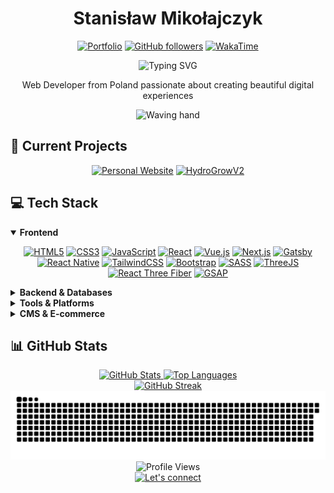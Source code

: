 <div align="center">
  
  # Stanisław Mikołajczyk

  <a href="https://smiko.pl" target="_blank"><img src="https://img.shields.io/badge/Portfolio-smiko.pl-6E57E0?style=for-the-badge&logo=safari&logoColor=white&labelColor=6E57E0" alt="Portfolio"/></a>
  <a href="https://github.com/mikolajczykstanislaw?tab=followers" target="_blank"><img src="https://img.shields.io/github/followers/mikolajczykstanislaw?style=for-the-badge&logo=github&logoColor=white&labelColor=6E57E0" alt="GitHub followers"/></a>
  <a href="https://wakatime.com/@02e45dae-8881-4b6f-b47d-d35d57b742b9" target="_blank"><img src="https://img.shields.io/badge/WakaTime-Profile-6E57E0?style=for-the-badge&logo=wakatime&logoColor=white&labelColor=6E57E0" alt="WakaTime"/></a>

  ![Typing SVG](https://readme-typing-svg.herokuapp.com?font=JetBrains+Mono&weight=600&size=28&duration=3000&pause=1000&color=6E57E0&center=true&vCenter=true&width=435&lines=Hello+World!;Frontend+Developer;Creative+Coder;Web+Enthusiast)

  <p>Web Developer from Poland passionate about creating beautiful digital experiences</p>
  
  <img src="https://user-images.githubusercontent.com/74038190/214644152-52f47eb3-5e31-4f47-8758-05c9468d5596.gif" height="45" width="auto" alt="Waving hand">
</div>

## 🚀 Current Projects

<div align="center">
  
  <a href="https://smiko.pl" target="_blank"><img src="https://img.shields.io/badge/Personal_Website-smiko.pl-6E57E0?style=for-the-badge&logo=safari&logoColor=white&labelColor=181818" alt="Personal Website"/></a>
  <a href="https://github.com/mikolajczykstanislaw/HydroGrowV2" target="_blank"><img src="https://img.shields.io/badge/Mobile_App-HydroGrowV2-6E57E0?style=for-the-badge&logo=react&logoColor=white&labelColor=181818" alt="HydroGrowV2"/></a>
  
</div>

## 💻 Tech Stack

<details open>
  <summary><b>Frontend</b></summary>

  <p align="center">
    <a href="#"><img src="https://img.shields.io/badge/html5-E34F26?style=for-the-badge&logo=html5&logoColor=white" alt="HTML5" /></a>
    <a href="#"><img src="https://img.shields.io/badge/css3-1572B6?style=for-the-badge&logo=css3&logoColor=white" alt="CSS3" /></a>
    <a href="#"><img src="https://img.shields.io/badge/javascript-F7DF1E?style=for-the-badge&logo=javascript&logoColor=black" alt="JavaScript" /></a>
    <a href="#"><img src="https://img.shields.io/badge/react-61DAFB?style=for-the-badge&logo=react&logoColor=black" alt="React" /></a>
    <a href="#"><img src="https://img.shields.io/badge/vue.js-4FC08D?style=for-the-badge&logo=vuedotjs&logoColor=white" alt="Vue.js" /></a>
    <a href="#"><img src="https://img.shields.io/badge/Next-000000?style=for-the-badge&logo=next.js&logoColor=white" alt="Next.js" /></a>
    <a href="#"><img src="https://img.shields.io/badge/Gatsby-663399?style=for-the-badge&logo=gatsby&logoColor=white" alt="Gatsby" /></a>
    <a href="#"><img src="https://img.shields.io/badge/react_native-61DAFB?style=for-the-badge&logo=react&logoColor=black" alt="React Native" /></a>
    <a href="#"><img src="https://img.shields.io/badge/tailwindcss-06B6D4?style=for-the-badge&logo=tailwind-css&logoColor=white" alt="TailwindCSS" /></a>
    <a href="#"><img src="https://img.shields.io/badge/bootstrap-7952B3?style=for-the-badge&logo=bootstrap&logoColor=white" alt="Bootstrap" /></a>
    <a href="#"><img src="https://img.shields.io/badge/SASS-CC6699?style=for-the-badge&logo=SASS&logoColor=white" alt="SASS" /></a>
    <a href="#"><img src="https://img.shields.io/badge/threejs-000000?style=for-the-badge&logo=three.js&logoColor=white" alt="ThreeJS" /></a>
    <a href="#"><img src="https://img.shields.io/badge/react_three_fiber-61DAFB?style=for-the-badge&logo=react&logoColor=black" alt="React Three Fiber" /></a>
    <a href="#"><img src="https://img.shields.io/badge/GSAP-88CE02?style=for-the-badge&logo=greensock&logoColor=black" alt="GSAP" /></a>
  </p>
</details>

<details>
  <summary><b>Backend & Databases</b></summary>

  <p align="center">
    <a href="#"><img src="https://img.shields.io/badge/node.js-339933?style=for-the-badge&logo=node.js&logoColor=white" alt="NodeJS" /></a>
    <a href="#"><img src="https://img.shields.io/badge/php-777BB4?style=for-the-badge&logo=php&logoColor=white" alt="PHP" /></a>
    <a href="#"><img src="https://img.shields.io/badge/MongoDB-47A248?style=for-the-badge&logo=mongodb&logoColor=white" alt="MongoDB" /></a>
    <a href="#"><img src="https://img.shields.io/badge/mysql-4479A1?style=for-the-badge&logo=mysql&logoColor=white" alt="MySQL" /></a>
    <a href="#"><img src="https://img.shields.io/badge/firebase-FFCA28?style=for-the-badge&logo=firebase&logoColor=black" alt="Firebase" /></a>
  </p>
</details>

<details>
  <summary><b>Tools & Platforms</b></summary>

  <p align="center">
    <a href="#"><img src="https://img.shields.io/badge/git-F05032?style=for-the-badge&logo=git&logoColor=white" alt="Git" /></a>
    <a href="#"><img src="https://img.shields.io/badge/github-181717?style=for-the-badge&logo=github&logoColor=white" alt="GitHub" /></a>
    <a href="#"><img src="https://img.shields.io/badge/NPM-CB3837?style=for-the-badge&logo=npm&logoColor=white" alt="NPM" /></a>
    <a href="#"><img src="https://img.shields.io/badge/gulp-CF4647?style=for-the-badge&logo=gulp&logoColor=white" alt="Gulp" /></a>
    <a href="#"><img src="https://img.shields.io/badge/figma-F24E1E?style=for-the-badge&logo=figma&logoColor=white" alt="Figma" /></a>
    <a href="#"><img src="https://img.shields.io/badge/vercel-000000?style=for-the-badge&logo=vercel&logoColor=white" alt="Vercel" /></a>
    <a href="#"><img src="https://img.shields.io/badge/heroku-430098?style=for-the-badge&logo=heroku&logoColor=white" alt="Heroku" /></a>
    <a href="#"><img src="https://img.shields.io/badge/Cloudflare-F38020?style=for-the-badge&logo=Cloudflare&logoColor=white" alt="Cloudflare" /></a>
  </p>
</details>

<details>
  <summary><b>CMS & E-commerce</b></summary>

  <p align="center">
    <a href="#"><img src="https://img.shields.io/badge/WordPress-21759B?style=for-the-badge&logo=WordPress&logoColor=white" alt="WordPress" /></a>
    <a href="#"><img src="https://img.shields.io/badge/moodle-F98012?style=for-the-badge&logo=moodle&logoColor=white" alt="Moodle" /></a>
    <a href="#"><img src="https://img.shields.io/badge/woocommerce-96588A?style=for-the-badge&logo=woocommerce&logoColor=white" alt="WooCommerce" /></a>
    <a href="#"><img src="https://img.shields.io/badge/prestashop-DF0067?style=for-the-badge&logo=prestashop&logoColor=white" alt="PrestaShop" /></a>
    <a href="#"><img src="https://img.shields.io/badge/stripe-008CDD?style=for-the-badge&logo=stripe&logoColor=white" alt="Stripe" /></a>
  </p>
</details>

## 📊 GitHub Stats

<div align="center">
  <a href="#">
    <img src="https://github-readme-stats.vercel.app/api?username=mikolajczykstanislaw&show_icons=true&theme=tokyonight&hide_border=true&border_radius=15" alt="GitHub Stats" height="170"/>
  </a>
  <a href="#">
    <img src="https://github-readme-stats.vercel.app/api/top-langs/?username=mikolajczykstanislaw&layout=compact&theme=tokyonight&hide_border=true&border_radius=15" alt="Top Languages" height="170"/>
  </a>
</div>

<div align="center">
  <a href="#">
    <img src="https://github-readme-streak-stats.herokuapp.com/?user=mikolajczykstanislaw&theme=tokyonight&hide_border=true&border_radius=15" alt="GitHub Streak" />
  </a>
</div>

<div align="center">
  <picture>
    <source media="(prefers-color-scheme: dark)" srcset="https://raw.githubusercontent.com/mikolajczykstanislaw/mikolajczykstanislaw/output/github-snake-dark.svg" />
    <source media="(prefers-color-scheme: light)" srcset="https://raw.githubusercontent.com/mikolajczykstanislaw/mikolajczykstanislaw/output/github-snake.svg" />
    <img alt="github-snake" src="https://raw.githubusercontent.com/mikolajczykstanislaw/mikolajczykstanislaw/output/github-snake.svg" />
  </picture>
</div>

<div align="center">
  <img src="https://komarev.com/ghpvc/?username=mikolajczykstanislaw&color=6E57E0&style=for-the-badge" alt="Profile Views" />
</div>

<div align="center">
  <a href="https://smiko.pl">
    <img src="https://img.shields.io/badge/Let's_connect-6E57E0?style=for-the-badge" alt="Let's connect"/>
  </a>
</div>
